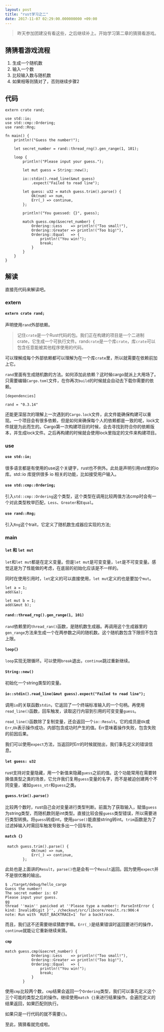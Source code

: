 ```yaml
---
layout: post
title: "rust学习之二"
date: 2017-11-07 02:29:00.000000000 +09:00
---
```


>昨天参加团建没有看这些，之后继续补上。开始学习第二章的猜猜看游戏。

## 猜猜看游戏流程

1. 生成一个随机数
2. 输入一个数
3. 比较输入数与随机数
4. 如果相等则猜对了，否则继续步骤2

## 代码

```
extern crate rand;

use std::io;
use std::cmp::Ordering;
use rand::Rng;

fn main() {
    println!("Guess the number!");

    let secret_number = rand::thread_rng().gen_range(1, 101);

    loop {
        println!("Please input your guess.");

        let mut guess = String::new();

        io::stdin().read_line(&mut guess)
            .expect("Failed to read line");

        let guess: u32 = match guess.trim().parse() {
            Ok(num) => num,
            Err(_) => continue,
        };

        println!("You guessed: {}", guess);

        match guess.cmp(&secret_number) {
            Ordering::Less    => println!("Too small!"),
            Ordering::Greater => println!("Too big!"),
            Ordering::Equal   => {
                println!("You win!");
                break;
            }
        }
    }
}
```

## 解读

直接亮代码来解读吧。

### extern
#### `extern crate rand;`

声明使用`rand`外部依赖。

>记住`crate`是一个Rust代码的包。我们正在构建的项目是一个二进制 crate，它生成一个可执行文件。rand`crate`是一个库`crate`，库`crate`可以包含任意能被其他程序使用的代码。

可以理解成每个外部依赖都可以理解为在一个库`crate`里，所以就需要在依赖前加上它。

`rand`里面有生成随机数的方法。如何添加此依赖？这时候cargo就派上大用场了。只需要编辑`Cargo.toml`文件，在你再次`build`的时候就会自动去下载你需要的依赖。

```
[dependencies]

rand = "0.3.14"
```

还能更深层次的理解上一次遇到的`Cargo.lock`文件，此文件能确保构建可以重现。一个项目会有很多依赖，但是如何来确保每个人的依赖都是一致的呢，lock文件就是为此而生的。Cargo第一次构建项目的时候，会去寻找到符合你的依赖版本，并生成lock文件。之后再构建的时候就会使用lock里指定的文件来构建项目。

### use
#### `use std::io;`

很多语言都是有使用的use这个关键字，rust也不例外。此处是声明引用std里的io库。std::io 库提供很多 io 相关的功能，比如接受用户输入。

#### `use std::cmp::Ordering;`

引入`std::cmp::Ordering`这个类型，这个类型在调用比较两值方法cmp时会有一个对此类型枚举匹配，`Less`、`Greater`和`Equal`。

#### `use rand::Rng;`

引入`Rng`这个trait，它定义了随机数生成器应实现的方法;

### main

#### `let` 和 `let mut`

`let`和`let mut`都是在定义变量。但是`let mut`是可变变量，`let`是不可变变量。感觉这是为了性能做的考虑，在底层的初始化应该是不一样的。

同时在使用引用时，`let`定义的可以直接使用，`let mut`定义的也是要加个`mut`。
```
let a = 1;
add(&a);

let mut b = 1;
add(&mut b);
```

#### `rand::thread_rng().gen_range(1, 101)`

`rand`依赖里的`thread_ran()`函数，是随机数生成器。再调用这个生成器里的`gen_range`方法来生成一个在两参数之间的随机数。这个随机数包含下限但不包含上限。

#### `loop{}`

`loop`实现无限循环。可以使用`break`退出，`continue`跳过重新继续。

#### `String::new()`

初始化一个string类型的变量。

#### `io::stdin().read_line(&mut guess).expect("Failed to read line");`

调用`io`的关联函数`stdin`，它返回了一个终端标准输入的一个句柄。再使用`read_line()`函数，回车触发，读取这行内容到引用的可变变量`guess`。

`read_line()`函数除了复制变量，还会返回一个`io::Result`。它的成员是`Ok`或`Err`,`Ok`表示操作成功，内部包含成功时产生的值。Err意味着操作失败，包含失败的前因后果。

我们可以使用`expect`方法，当返回时Err的时候就抛出，我们事先定义的错误信息。

#### `let guess: u32`

rust支持对变量隐藏，用一个新值来隐藏`guess`之前的值。这个功能常用在需要转换值类型之类的场景，它允许我们复用`guess`变量的名字，而不是被迫创建两个不同变量，诸如`guess_str`和`guess`之类。

#### `guess.trim().parse()`

比较两个数时，rust自己会对变量进行类型判断。前面为了获取输入，赋值`guess`为string类型，而随机数则是int类型。直接比较会报`guess`类型错误，所以需要进行类型转换。将`guess`转成int，使用`parse()`能直接string转int。`trim`函数是为了过滤掉输入时需回车触发导致多出一个回车符。


#### `match {}`

```
 match guess.trim().parse() {
            Ok(num) => num,
            Err(_) => continue,
        };
```
此处也是上面讲的`Result`，`parse()`也是会有一个`Result`返回。因为使用`expect`并不是很优雅的输出。
```
$ ./target/debug/hello_cargo
Guess the number!
The secret number is: 67
Please input your guess.
gg
thread ''main'' panicked at ''Please type a number!: ParseIntError { kind: InvalidDigit }'', /checkout/src/libcore/result.rs:906:4
note: Run with `RUST_BACKTRACE=1` for a backtrace.
```
而且，我们这不还需要继续猜数字嘛。`Err(_)`是结果错误时返回要进行的操作，`continue`就能让它重新继续来猜。

#### `cmp`

```
match guess.cmp(&secret_number) {
            Ordering::Less    => println!("Too small!"),
            Ordering::Greater => println!("Too big!"),
            Ordering::Equal   => {
                println!("You win!");
                break;
            }
        }
```
使用`cmp`比较两个数，`cmp`结果会返回一个`Ordering`类型，我们可以事先定义这个三个可能的类型之后的操作。继续使用`match {}`来进行结果操作。会遍历定义的结果返回，如果匹配则执行。

如果只是一行代码的就不需要`{}`。

至此，猜猜看就完成啦。